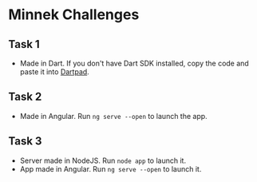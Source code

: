 # Minnek Challenges

## Task 1

- Made in Dart. If you don't have Dart SDK installed, copy the code and paste it into [Dartpad](https://dartpad.dev/).

## Task 2

- Made in Angular. Run ```ng serve --open``` to launch the app.

## Task 3

- Server made in NodeJS. Run ```node app``` to launch it.
- App made in Angular. Run ```ng serve --open``` to launch it.
